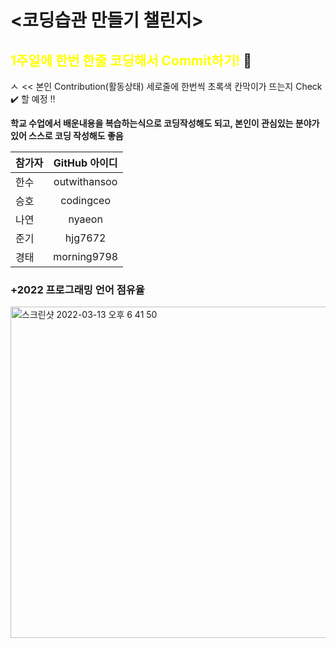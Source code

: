 # <코딩습관 만들기 챌린지>

## <span style="color:yellow">1주일에 한번 한줄 코딩해서 Commit하기!</span> 💫

<img width="14" alt="스크린샷 2022-03-13 오후 5 39 34" src="https://user-images.githubusercontent.com/92626903/158053968-b8f9df52-3e77-413b-89ad-48da260e245f.png">        << 본인 Contribution(활동상태) 세로줄에 한번씩 초록색 칸막이가 뜨는지 Check ✔️ 할 예정 ‼️</span>

**학교 수업에서 배운내용을 복습하는식으로 코딩작성해도 되고, 본인이 관심있는 분야가 있어 스스로 코딩 작성해도 좋음**


| 참가자 | GitHub 아이디 |
|:-----|:-----:|
| 한수 | outwithansoo | 
| 승호 | codingceo |
| 나연 | nyaeon | 
| 준기 | hjg7672 |
| 경태 | morning9798 | 

### +2022 프로그래밍 언어 점유율 
<img width="530" alt="스크린샷 2022-03-13 오후 6 41 50" src="https://user-images.githubusercontent.com/92626903/158053854-962361ad-8eec-483d-bf25-44c017759701.png">
